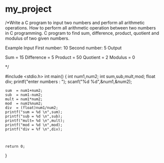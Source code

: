 # my_project
/*Write a C program to input two numbers and perform all arithmetic operations. How to perform all arithmetic operation between two numbers in C programming.
C program to find sum, difference, product, quotient and modulus of two given numbers.

Example
Input
First number: 10
Second number: 5
Output

Sum = 15
Difference = 5
Product = 50
Quotient = 2
Modulus = 0

*/



#include <stdio.h>
int main()
{
    int num1,num2;
    int sum,sub,mult,mod;
    float div;
    printf("enter numbers : ");
    scanf("%d %d",&num1,&num2);

    sum  = num1+num2;
    sub  = num1-num2;
    mult = num1*num2;
    mod  = num1%num2;
    div  = (float)num1/num2;
    printf("sum = %d \n",sum);
    printf("sub = %d \n",sub);
    printf("mult= %d \n",mult);
    printf("mod = %d \n",mod);
    printf("div = %f \n",div);



    return 0;
}
